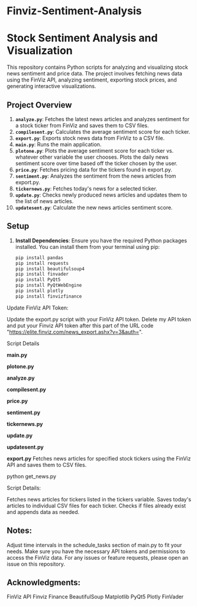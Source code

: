 # Finviz-Sentiment-Analysis

# Stock Sentiment Analysis and Visualization

This repository contains Python scripts for analyzing and visualizing stock news sentiment and price data. The project involves fetching news data using the FinViz API, analyzing sentiment, exporting stock prices, and generating interactive visualizations.

## Project Overview

1. **`analyze.py`**: Fetches the latest news articles and analyzes sentiment for a stock ticker from FinViz and saves them to CSV files.
2. **`compilesent.py`**: Calculates the average sentiment score for each ticker. 
3. **`export.py`**: Exports stock news data from FinViz to a CSV file.
4. **`main.py`**: Runs the main application. 
5. **`plotone.py`**: Plots the average sentiment score for each ticker vs. whatever other variable the user chooses. Plots the daily news sentiment score over time based off the ticker chosen by the user. 
6. **`price.py`**: Fetches pricing data for the tickers found in export.py.
7. **`sentiment.py`**: Analyzes the sentiment from the news articles from export.py.
8. **`tickernews.py`**: Fetches today's news for a selected ticker. 
9. **`update.py`**: Checks newly produced news articles and updates them to the list of news articles. 
10. **`updatesent.py`**: Calculate the new news articles sentiment score. 

## Setup

1. **Install Dependencies**:
   Ensure you have the required Python packages installed. You can install them from your terminal using pip:
   ```bash
   pip install pandas
   pip install requests
   pip install beautifulsoup4
   pip install finvader
   pip install PyQt5
   pip install PyQtWebEngine
   pip install plotly
   pip install finvizfinance

Update FinViz API Token:

Update the export.py script with your FinViz API token. Delete my API token and put your Finviz API token after this part of the URL code "https://elite.finviz.com/news_export.ashx?v=3&auth=". 

Script Details

**main.py**

**plotone.py**

**analyze.py**

**compilesent.py**

**price.py**

**sentiment.py**

**tickernews.py**

**update.py**

**updatesent.py**

**export.py**
Fetches news articles for specified stock tickers using the FinViz API and saves them to CSV files.

python get_news.py

Script Details:

Fetches news articles for tickers listed in the tickers variable.
Saves today's articles to individual CSV files for each ticker.
Checks if files already exist and appends data as needed.

## Notes:

Adjust time intervals in the schedule_tasks section of main.py to fit your needs.
Make sure you have the necessary API tokens and permissions to access the FinViz data.
For any issues or feature requests, please open an issue on this repository.

## Acknowledgments:

FinViz API
Finviz Finance
BeautifulSoup
Matplotlib
PyQt5
Plotly
FinVader

